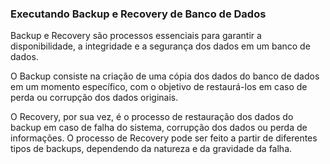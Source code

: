 ### Executando Backup e Recovery de Banco de Dados

Backup e Recovery são processos essenciais para garantir a disponibilidade, a integridade e a segurança dos dados em um banco de dados.

O Backup consiste na criação de uma cópia dos dados do banco de dados em um momento específico, com o objetivo de restaurá-los em caso de perda ou corrupção dos dados originais.

O Recovery, por sua vez, é o processo de restauração dos dados do backup em caso de falha do sistema, corrupção dos dados ou perda de informações. O processo de Recovery pode ser feito a partir de diferentes tipos de backups, dependendo da natureza e da gravidade da falha. 
